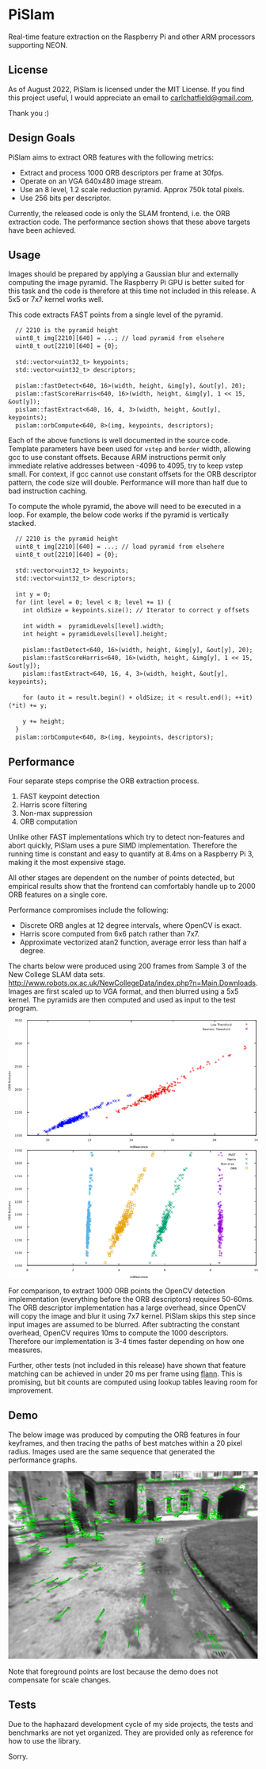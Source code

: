 PiSlam
=====

Real-time feature extraction on the Raspberry Pi and other ARM processors supporting NEON.

License
---
As of August 2022, PiSlam is licensed under the MIT License. If you find this project useful, I would appreciate an email to carlchatfield@gmail.com,

Thank you :)

Design Goals
---

PiSlam aims to extract ORB features with the following metrics:

 * Extract and process 1000 ORB descriptors per frame at 30fps.
 * Operate on an VGA 640x480 image stream.
 * Use an 8 level, 1.2 scale reduction pyramid. Approx 750k total pixels.
 * Use 256 bits per descriptor.

Currently, the released code is only the SLAM frontend, i.e. the ORB extraction code.
The performance section shows that these above targets have been achieved.

Usage
---

Images should be prepared by applying a Gaussian blur and externally computing
the image pyramid. The Raspberry Pi GPU is better suited for this task and the
code is therefore at this time not included in this release. A 5x5 or 7x7 kernel
works well.

This code extracts FAST points from a single level of the pyramid.

```
  // 2210 is the pyramid height
  uint8_t img[2210][640] = ...; // load pyramid from elsehere
  uint8_t out[2210][640] = {0};

  std::vector<uint32_t> keypoints;
  std::vector<uint32_t> descriptors;

  pislam::fastDetect<640, 16>(width, height, &img[y], &out[y], 20);
  pislam::fastScoreHarris<640, 16>(width, height, &img[y], 1 << 15, &out[y]);
  pislam::fastExtract<640, 16, 4, 3>(width, height, &out[y], keypoints);
  pislam::orbCompute<640, 8>(img, keypoints, descriptors);
```

Each of the above functions is well documented in the source code. Template parameters have
been used for `vstep` and `border` width, allowing gcc to use constant
offsets. Because ARM instructions permit only immediate relative addresses between
-4096 to 4095, try to keep vstep small. For context, if gcc cannot use
constant offsets for the ORB descriptor pattern, the code size will double.
Performance will more than half due to bad instruction caching.

To compute the whole pyramid, the above will need to be executed in a loop.
For example, the below code works if the pyramid is vertically stacked.

```
  // 2210 is the pyramid height
  uint8_t img[2210][640] = ...; // load pyramid from elsehere
  uint8_t out[2210][640] = {0};

  std::vector<uint32_t> keypoints;
  std::vector<uint32_t> descriptors;

  int y = 0;
  for (int level = 0; level < 8; level += 1) {
    int oldSize = keypoints.size(); // Iterator to correct y offsets

    int width =  pyramidLevels[level].width;
    int height = pyramidLevels[level].height;

    pislam::fastDetect<640, 16>(width, height, &img[y], &out[y], 20);
    pislam::fastScoreHarris<640, 16>(width, height, &img[y], 1 << 15, &out[y]);
    pislam::fastExtract<640, 16, 4, 3>(width, height, &out[y], keypoints);

    for (auto it = result.begin() + oldSize; it < result.end(); ++it) (*it) += y;

    y += height;
  }
  pislam::orbCompute<640, 8>(img, keypoints, descriptors);
```

Performance
---

Four separate steps comprise the ORB extraction process.

 1. FAST keypoint detection
 2. Harris score filtering
 3. Non-max suppression
 4. ORB computation

Unlike other FAST implementations which try to detect non-features and abort quickly,
PiSlam uses a pure SIMD implementation. Therefore the running time is constant and
easy to quantify at 8.4ms on a Raspberry Pi 3, making it the most expensive stage.

All other stages are dependent on the number of points detected, but empirical
results show that the frontend can comfortably handle up to 2000 ORB features
on a single core.

Performance compromises include the following:

 * Discrete ORB angles at 12 degree intervals, where OpenCV is exact.
 * Harris score computed from 6x6 patch rather than 7x7.
 * Approximate vectorized atan2 function, average error less than half a degree.

The charts below were produced using 200 frames from Sample 3 of the New College SLAM data sets.
<http://www.robots.ox.ac.uk/NewCollegeData/index.php?n=Main.Downloads>. 
Images are first scaled up to VGA format, and then blurred using a 5x5 kernel.
The pyramids are then computed and used as input to the test program.

![Frame Execution Time](doc/frame_times.png?raw=true "Frame Execution Time")
![Stage Execution Time](doc/stage_times.png?raw=true "Stage Execution Time")

For comparison, to extract 1000 ORB points the OpenCV detection implementation
(everything before the ORB descriptors) requires 50-60ms.
The ORB descriptor implementation has a large overhead,
since OpenCV will copy the image and blur it using 7x7 kernel.
PiSlam skips this step since input images are assumed to be blurred.
After subtracting the constant overhead, OpenCV requires 10ms to compute the 1000 descriptors.
Therefore our implementation is 3-4 times faster depending on how one measures.

Further, other tests (not included in this release) have shown that feature matching
can be achieved in under 20 ms per frame using [flann](https://github.com/mariusmuja/flann).
This is promising, but bit counts are computed using lookup tables leaving room for
improvement.

Demo
---

The below image was produced by computing the ORB features in four keyframes, and
then tracing the paths of best matches within a 20 pixel radius.
Images used are the same sequence that generated the performance graphs.

[![Demo](doc/out005.png?raw=true)](https://www.youtube.com/watch?v=zv2aqzKjivA "ORB feature extraction demo")

Note that foreground points are lost because the demo does not compensate for scale changes.

Tests
---

Due to the haphazard development cycle of my side projects, the tests and benchmarks
are not yet organized. They are provided only as reference for how to use the library.

Sorry.

